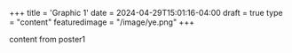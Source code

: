+++
title = 'Graphic 1'
date = 2024-04-29T15:01:16-04:00
draft = true
type = "content"
featuredimage = "/image/ye.png"
+++

content from poster1